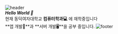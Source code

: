 ![header](https://capsule-render.vercel.app/api?type=waving&color=7F7FD5&text=%20KimMiso%20%20&height=200&fontSize=90&fontColor=ffffff)<br>
***Hello World 👋***<br>
현재 동덕여자대학교 **컴퓨터학과💻** 에 재학중입니다 <br>
**앱 개발📱**과 **서버 개발🖥**을 공부 중입니다. 
![footer](https://capsule-render.vercel.app/api?section=footer&type=waving&color=7F7FD5)
